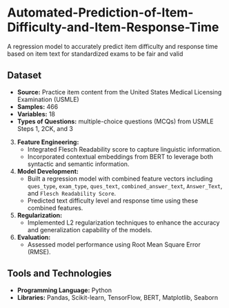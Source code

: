 # Automated-Prediction-of-Item-Difficulty-and-Item-Response-Time
A regression model to accurately predict item difficulty and response time based on item text for standardized exams to be fair and valid

## Dataset
- **Source:** Practice item content from the United States Medical Licensing Examination (USMLE)
- **Samples:** 466
- **Variables:** 18
- **Types of Questions:** multiple-choice questions (MCQs) from USMLE Steps 1, 2CK, and 3


3. **Feature Engineering:**
   - Integrated Flesch Readability score to capture linguistic information.
   - Incorporated contextual embeddings from BERT to leverage both syntactic and semantic information.
4. **Model Development:**
   - Built a regression model with combined feature vectors including `ques_type`, `exam_type`, `ques_text`, `combined_answer_text`, `Answer_Text`, and `Flesch Readability Score`.
   - Predicted text difficulty level and response time using these combined features.
5. **Regularization:**
   - Implemented L2 regularization techniques to enhance the accuracy and generalization capability of the models.
6. **Evaluation:**
   - Assessed model performance using Root Mean Square Error (RMSE).


## Tools and Technologies
- **Programming Language:** Python
- **Libraries:** Pandas, Scikit-learn, TensorFlow, BERT, Matplotlib, Seaborn

